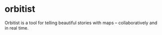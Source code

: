 orbitist
========

Orbitist is a tool for telling beautiful stories with maps – collaboratively and in real time.
